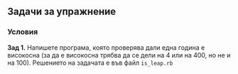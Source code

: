 ## Задачи за упражнение

### Условия
**Зад 1.** Напишете програма, която проверява дали една година е високосна (за да е високосна трябва да се дели на 4 или на 400, но не и на 100).
Решението на задачата е във файл `is_leap.rb`
